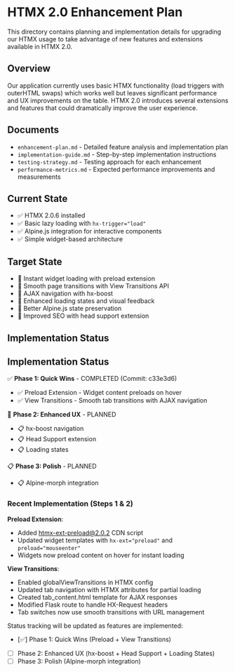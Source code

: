 # HTMX 2.0 Enhancement Plan

This directory contains planning and implementation details for upgrading our HTMX usage to take advantage of new features and extensions available in HTMX 2.0.

## Overview

Our application currently uses basic HTMX functionality (load triggers with outerHTML swaps) which works well but leaves significant performance and UX improvements on the table. HTMX 2.0 introduces several extensions and features that could dramatically improve the user experience.

## Documents

- `enhancement-plan.md` - Detailed feature analysis and implementation plan
- `implementation-guide.md` - Step-by-step implementation instructions
- `testing-strategy.md` - Testing approach for each enhancement
- `performance-metrics.md` - Expected performance improvements and measurements

## Current State

- ✅ HTMX 2.0.6 installed
- ✅ Basic lazy loading with `hx-trigger="load"`
- ✅ Alpine.js integration for interactive components
- ✅ Simple widget-based architecture

## Target State

- 🎯 Instant widget loading with preload extension
- 🎯 Smooth page transitions with View Transitions API
- 🎯 AJAX navigation with hx-boost
- 🎯 Enhanced loading states and visual feedback
- 🎯 Better Alpine.js state preservation
- 🎯 Improved SEO with head support extension

## Implementation Status

## Implementation Status

✅ **Phase 1: Quick Wins** - COMPLETED (Commit: c33e3d6)
- ✅ Preload Extension - Widget content preloads on hover
- ✅ View Transitions - Smooth tab transitions with AJAX navigation

🔄 **Phase 2: Enhanced UX** - PLANNED  
- 📋 hx-boost navigation
- 📋 Head Support extension
- 📋 Loading states

📋 **Phase 3: Polish** - PLANNED
- 📋 Alpine-morph integration

### Recent Implementation (Steps 1 & 2)

**Preload Extension**: 
- Added htmx-ext-preload@2.0.2 CDN script
- Updated widget templates with `hx-ext="preload"` and `preload="mouseenter"`
- Widgets now preload content on hover for instant loading

**View Transitions**:
- Enabled globalViewTransitions in HTMX config  
- Updated tab navigation with HTMX attributes for partial loading
- Created tab_content.html template for AJAX responses
- Modified Flask route to handle HX-Request headers
- Tab switches now use smooth transitions with URL management

Status tracking will be updated as features are implemented:

- [✅] Phase 1: Quick Wins (Preload + View Transitions)
- [ ] Phase 2: Enhanced UX (hx-boost + Head Support + Loading States)  
- [ ] Phase 3: Polish (Alpine-morph integration)
